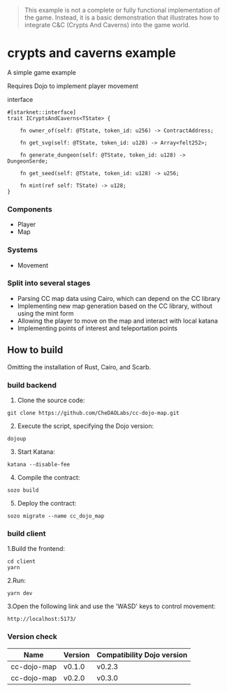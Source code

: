 > This example is not a complete or fully functional implementation of the game. Instead, it is a basic demonstration that illustrates how to integrate C&C (Crypts And Caverns) into the game world.

# crypts and caverns example

A simple game example

Requires Dojo to implement player movement

interface

```
#[starknet::interface]
trait ICryptsAndCaverns<TState> {

    fn owner_of(self: @TState, token_id: u256) -> ContractAddress;

    fn get_svg(self: @TState, token_id: u128) -> Array<felt252>;

    fn generate_dungeon(self: @TState, token_id: u128) -> DungeonSerde;

    fn get_seed(self: @TState, token_id: u128) -> u256;

    fn mint(ref self: TState) -> u128;
}
```

### Components

- Player
- Map
  
### Systems

- Movement
  
### Split into several stages

- Parsing CC map data using Cairo, which can depend on the CC library
- Implementing new map generation based on the CC library, without using the mint form
- Allowing the player to move on the map and interact with local katana
- Implementing points of interest and teleportation points

## How to build

Omitting the installation of Rust, Cairo, and Scarb.

### build backend

1. Clone the source code:

```shell
git clone https://github.com/CheDAOLabs/cc-dojo-map.git
```

2. Execute the script, specifying the Dojo version:

```shell
dojoup
```

3. Start Katana:

```shell
katana --disable-fee
```

4. Compile the contract:

```shell
sozo build
```

5. Deploy the contract:

```shell
sozo migrate --name cc_dojo_map  
```

### build client

1.Build the frontend:

```shell
cd client
yarn
```

2.Run:

```shell
yarn dev
```

3.Open the following link and use the 'WASD' keys to control movement:

```shell
http://localhost:5173/
```

### Version check

| Name | Version | Compatibility Dojo version
| --- | --- | --- |
|cc-dojo-map|v0.1.0|v0.2.3|
|cc-dojo-map|v0.2.0|v0.3.0|
